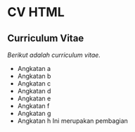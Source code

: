 CV HTML
==
Curriculum Vitae 
--
*Berikut adalah curriculum vitae.*
- Angkatan a
- Angkatan b
- Angkatan c
- Angkatan d
- Angkatan e
- Angkatan f
- Angkatan g
- Angkatan h
Ini merupakan pembagian
